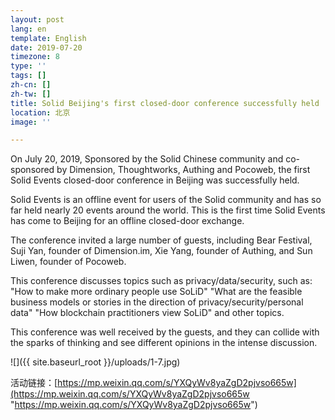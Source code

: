 ```yaml
---
layout: post
lang: en
template: English
date: 2019-07-20
timezone: 8
type: ''
tags: []
zh-cn: []
zh-tw: []
title: Solid Beijing's first closed-door conference successfully held
location: 北京
image: ''

---
```

On July 20, 2019, Sponsored by the Solid Chinese community and co-sponsored by Dimension, Thoughtworks, Authing and Pocoweb, the first Solid Events closed-door conference in Beijing was successfully held.

Solid Events is an offline event for users of the Solid community and has so far held nearly 20 events around the world. This is the first time Solid Events has come to Beijing for an offline closed-door exchange.

The conference invited a large number of guests, including Bear Festival, Suji Yan, founder of Dimension.im, Xie Yang, founder of Authing, and Sun Liwen, founder of Pocoweb.

This conference discusses topics such as privacy/data/security, such as: "How to make more ordinary people use SoLiD" "What are the feasible business models or stories in the direction of privacy/security/personal data" "How blockchain practitioners view SoLiD" and other topics.

This conference was well received by the guests, and they can collide with the sparks of thinking and see different opinions in the intense discussion.

![]({{ site.baseurl_root }}/uploads/1-7.jpg)

活动链接：[https://mp.weixin.qq.com/s/YXQyWv8yaZgD2pjvso665w](https://mp.weixin.qq.com/s/YXQyWv8yaZgD2pjvso665w "https://mp.weixin.qq.com/s/YXQyWv8yaZgD2pjvso665w")